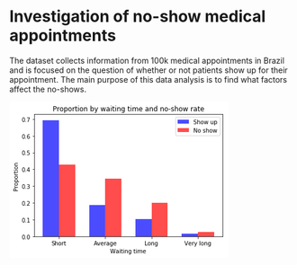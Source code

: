 # Investigation of no-show medical appointments
The dataset collects information from 100k medical appointments in Brazil 
and is focused on the question of whether or not patients show up for their appointment. 
The main purpose of this data analysis is to find what factors affect the no-shows.

![Proportion by waiting time and noshow rate](/Proportion_by_waiting_time.png)
